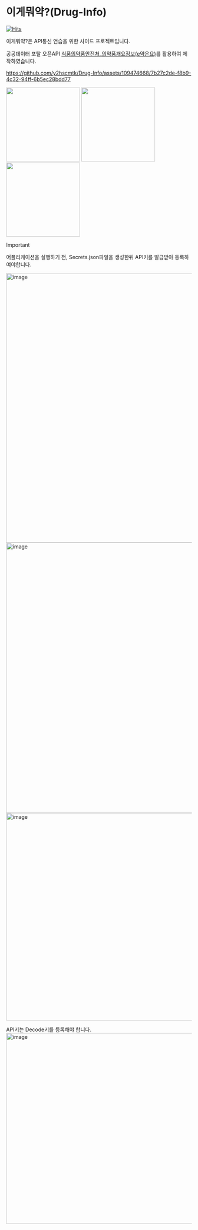 # 이게뭐약?(Drug-Info)
[![Hits](https://hits.seeyoufarm.com/api/count/incr/badge.svg?url=https%3A%2F%2Fgithub.com%2Fy2hscmtk%2FDrug-Info&count_bg=%2379C83D&title_bg=%23555555&icon=&icon_color=%23E7E7E7&title=hits&edge_flat=false)](https://hits.seeyoufarm.com)

이게뭐약?은 API통신 연습을 위한 사이드 프로젝트입니다.

공공데이터 포탈 오픈API [식품의약품안전처_의약품개요정보(e약은요)](https://www.data.go.kr/data/15075057/openapi.do)를 활용하여 제작하였습니다.


https://github.com/y2hscmtk/Drug-Info/assets/109474668/7b27c2de-f8b9-4c32-94ff-6b5ec28bdd77


<p float="left">
  <img src="https://github.com/y2hscmtk/Drug-Info/assets/109474668/8ba13a94-4766-4f7b-ae52-d229cf0f2474" width="200"/>
  <img src="https://github.com/y2hscmtk/Drug-Info/assets/109474668/b4c472bb-e2e0-4b3b-8338-3b6fbe6c344b" width="200"/>
  <img src="https://github.com/y2hscmtk/Drug-Info/assets/109474668/ae6c9a14-0eb3-46b5-bbbc-e9c64e28cac8" width="200"/>
</p>


> [!IMPORTANT]
> 어플리케이션을 실행하기 전, Secrets.json파일을 생성한뒤 API키를 발급받아 등록하여야합니다.

<img width="729" alt="image" src="https://github.com/y2hscmtk/Drug-Info/assets/109474668/c7d4f5a1-87e2-4aa0-b38c-f7c19927a6ac">
<img width="731" alt="image" src="https://github.com/y2hscmtk/Drug-Info/assets/109474668/8d458f3b-3373-4097-b7e5-96adb485d927">
<img width="561" alt="image" src="https://github.com/y2hscmtk/Drug-Info/assets/109474668/a8661aba-28f5-45b2-8424-51c47961c2df">  

API키는 Decode키를 등록해야 합니다.  
<img width="516" alt="image" src="https://github.com/y2hscmtk/Drug-Info/assets/109474668/dffd8f26-95f1-4254-bf84-c255e1a82e28">



